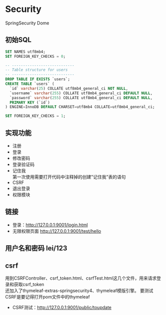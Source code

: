 # Security
SpringSecurity Dome
## 初始SQL
```sql
SET NAMES utf8mb4;
SET FOREIGN_KEY_CHECKS = 0;

-- ----------------------------
-- Table structure for users
-- ----------------------------
DROP TABLE IF EXISTS `users`;
CREATE TABLE `users` (
  `id` varchar(25) COLLATE utf8mb4_general_ci NOT NULL,
  `username` varchar(255) COLLATE utf8mb4_general_ci DEFAULT NULL,
  `password` varchar(255) COLLATE utf8mb4_general_ci DEFAULT NULL,
  PRIMARY KEY (`id`)
) ENGINE=InnoDB DEFAULT CHARSET=utf8mb4 COLLATE=utf8mb4_general_ci;

SET FOREIGN_KEY_CHECKS = 1;
```
## 实现功能  
- 注册
- 登录
- 修改密码
- 登录验证码
- 记住我  
  第一次使用需要打开代码中注释掉的创建"记住我"表的语句
- CSRF
- 退出登录
- 权限模块 
## 链接
- 登录：http://127.0.0.1:9001/login.html
- 无限权限页面 http://127.0.0.1:9001/test/hello
## 用户名和密码 lei/123
## csrf  
用到CSRFController、csrf_token.html、csrfTest.html这几个文件，用来请求登录和获取csrf_token  
还加入了thymeleaf-extras-springsecurity4、thymeleaf模版引擎。
要测试CSRF是要记得打开pom文件中的thymeleaf
- CSRF测试：http://127.0.0.1:9001/public/toupdate
